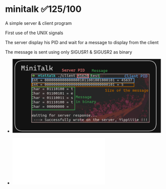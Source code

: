 # minitalk ✅125/100
A simple server & client program

First use of the UNIX signals

The server display his PID and wait for a message to display from the client

The message is sent using only SIGUSR1 & SIGUSR2 as binary

- ![](client_binary_signal.PNG)

- ![minitalk subject](fr.minitalk.subject.pdf)

